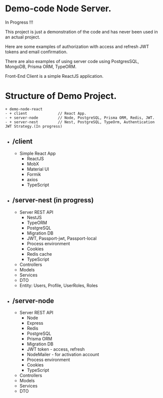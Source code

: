 # Demo-code Node Server.
In Progress !!!

This project is just a demonstration of the code and has never been used in an actual project.

Here are some examples of authorization with access and refresh JWT tokens and email confirmation.

There are also examples of using server code using PostgresSQL, MongoDB, Prisma ORM, TypeORM.

Front-End Client is a simple ReactJS application.

# Structure of Demo Project.
```
+ demo-node-react
- + client              // React App.
- + server-node         // Node, PostgreSQL, Prisma ORM, Redis, JWT.
- + server-nest         // Nest, PostgreSQL, TypeOrm, Authentication JWT Strategy.(In progress)
```

- ## /client
  - Simple React App
    - ReactJS
    - MobX
    - Material UI
    - Formik
    - axios
    - TypeScript

- ## /server-nest (in progress)
  - Server REST API
    - NestJS
    - TypeORM
    - PostgreSQL
    - Migration DB
    - JWT, Passport-jwt, Passport-local
    - Process environment
    - Cookies
    - Redis cache
    - TypeScript
  - Controllers
  - Models
  - Services
  - DTO
  - Entity: Users, Profile, UserRoles, Roles

- ## /server-node
  - Server REST API
    - Node
    - Express
    - Redis
    - PostgreSQL
    - Prisma ORM
    - Migration DB
    - JWT token - access, refresh
    - NodeMailer - for activation account
    - Process environment
    - Cookies
    - TypeScript
  - Controllers
  - Models
  - Services
  - DTO
